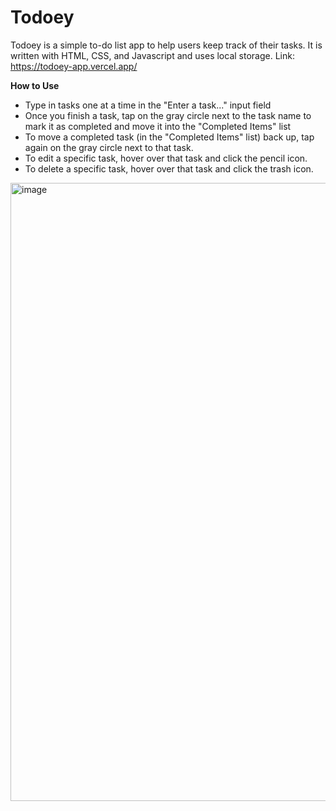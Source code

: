 # Todoey
Todoey is a simple to-do list app to help users keep track of their tasks. It is written with HTML, CSS, and Javascript and uses local storage.
Link: https://todoey-app.vercel.app/

**How to Use**
* Type in tasks one at a time in the "Enter a task..." input field
* Once you finish a task, tap on the gray circle next to the task name to mark it as completed and move it into the "Completed Items" list
* To move a completed task (in the "Completed Items" list) back up, tap again on the gray circle next to that task.
* To edit a specific task, hover over that task and click the pencil icon.
* To delete a specific task, hover over that task and click the trash icon.
  

<img width="989" alt="image" src="https://github.com/user-attachments/assets/f0affc6c-e93c-400c-a54b-b057f45d57c9">



